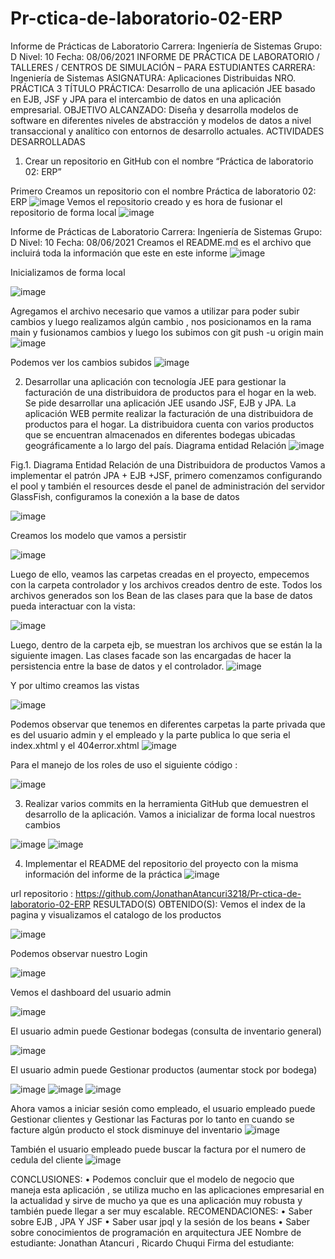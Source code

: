 # Pr-ctica-de-laboratorio-02-ERP
Informe de Prácticas de Laboratorio
Carrera: Ingeniería de Sistemas
Grupo: D Nivel: 10 Fecha: 08/06/2021
INFORME DE PRÁCTICA DE LABORATORIO / TALLERES / CENTROS DE SIMULACIÓN – PARA ESTUDIANTES
CARRERA: Ingeniería de Sistemas
ASIGNATURA: Aplicaciones Distribuidas
NRO. PRÁCTICA
3
TÍTULO PRÁCTICA: Desarrollo de una aplicación JEE basado en EJB, JSF y JPA para
el intercambio de datos en una aplicación empresarial.
OBJETIVO ALCANZADO:
Diseña y desarrolla modelos de software en diferentes niveles de abstracción y modelos de datos a nivel transaccional y analítico con entornos de desarrollo actuales.
ACTIVIDADES DESARROLLADAS
1. Crear un repositorio en GitHub con el nombre “Práctica de laboratorio 02: ERP”

Primero Creamos un repositorio con el nombre Práctica de laboratorio 02: ERP
![image](https://user-images.githubusercontent.com/49213346/121192303-6dbdb000-c832-11eb-9914-6719e67c4e00.png)
Vemos el repositorio creado y es hora de fusionar el repositorio de forma local
![image](https://user-images.githubusercontent.com/49213346/121192397-86c66100-c832-11eb-9884-edc4ca498a8e.png)

Informe de Prácticas de Laboratorio
Carrera: Ingeniería de Sistemas
Grupo: D Nivel: 10 Fecha: 08/06/2021
Creamos el README.md es el archivo que incluirá toda la información que este en este informe
![image](https://user-images.githubusercontent.com/49213346/121192436-904fc900-c832-11eb-9533-90c030bca139.png)

Inicializamos de forma local

![image](https://user-images.githubusercontent.com/49213346/121192451-9645aa00-c832-11eb-852c-b8c12b9124bf.png)

Agregamos el archivo necesario que vamos a utilizar para poder subir cambios y luego realizamos algún cambio , nos posicionamos en la rama main y fusionamos cambios y luego los subimos con git push -u origin main
![image](https://user-images.githubusercontent.com/49213346/121192501-a2316c00-c832-11eb-82c0-0b35d3811fd3.png)


Podemos ver los cambios subidos
![image](https://user-images.githubusercontent.com/49213346/121192593-b7a69600-c832-11eb-998d-b5f67ba42245.png)

2. Desarrollar una aplicación con tecnología JEE para gestionar la facturación de una distribuidora de productos para el hogar en la web.
Se pide desarrollar una aplicación JEE usando JSF, EJB y JPA. La aplicación WEB permite realizar la facturación de una distribuidora de productos para el hogar. La distribuidora cuenta con varios productos que se encuentran almacenados en diferentes bodegas ubicadas geográficamente a lo largo del país.
Diagrama entidad Relación
![image](https://user-images.githubusercontent.com/49213346/121192811-eae92500-c832-11eb-88d2-e09c2ff67a1f.png)

Fig.1. Diagrama Entidad Relación de una Distribuidora de productos
Vamos a implementar el patrón JPA + EJB +JSF, primero comenzamos configurando el pool y también el resources desde el panel de administración del servidor GlassFish, configuramos la conexión a la base de datos

![image](https://user-images.githubusercontent.com/49213346/121192852-f2a8c980-c832-11eb-9ba7-94527cf8ac2f.png)


Creamos los modelo que vamos a persistir

![image](https://user-images.githubusercontent.com/49213346/121192961-09e7b700-c833-11eb-980d-34904e1f75b5.png)

Luego de ello, veamos las carpetas creadas en el proyecto, empecemos con la carpeta controlador y los archivos creados dentro de este. Todos los archivos generados son los Bean de las clases para que la base de datos pueda interactuar con la vista:

![image](https://user-images.githubusercontent.com/49213346/121192985-110ec500-c833-11eb-9814-e8f371a9fdd1.png)

Luego, dentro de la carpeta ejb, se muestran los archivos que se están la la siguiente imagen. Las clases facade son las encargadas de hacer la persistencia entre la base de datos y el controlador.
![image](https://user-images.githubusercontent.com/49213346/121193026-1bc95a00-c833-11eb-9c42-220850bb018e.png)

Y por ultimo creamos las vistas

![image](https://user-images.githubusercontent.com/49213346/121193051-2126a480-c833-11eb-81f0-d35a2bad2af0.png)


Podemos observar que tenemos en diferentes carpetas la parte privada que es del usuario admin y el empleado y la parte publica lo que seria el index.xhtml y el 404error.xhtml
![image](https://user-images.githubusercontent.com/49213346/121193108-2be13980-c833-11eb-9384-7e77f4b6b6ff.png)

Para el manejo de los roles de uso el siguiente código :

![image](https://user-images.githubusercontent.com/49213346/121193154-356aa180-c833-11eb-97e4-c548cb5656b1.png)


3. Realizar varios commits en la herramienta GitHub que demuestren el desarrollo de la aplicación.
Vamos a inicializar de forma local nuestros cambios

![image](https://user-images.githubusercontent.com/49213346/121193179-3c91af80-c833-11eb-9581-455559f45604.png)
![image](https://user-images.githubusercontent.com/49213346/121193196-40bdcd00-c833-11eb-9c09-972bdcde0fe8.png)


4. Implementar el README del repositorio del proyecto con la misma información del informe de la práctica
![image](https://user-images.githubusercontent.com/49213346/121193303-57fcba80-c833-11eb-9405-849f9fd6c880.png)


url repositorio :
https://github.com/JonathanAtancuri3218/Pr-ctica-de-laboratorio-02-ERP
RESULTADO(S) OBTENIDO(S):
Vemos el index de la pagina y visualizamos el catalogo de los productos

![image](https://user-images.githubusercontent.com/49213346/121193339-6054f580-c833-11eb-889f-0052aa1f081a.png)

Podemos observar nuestro Login

![image](https://user-images.githubusercontent.com/49213346/121193358-65b24000-c833-11eb-90de-b39940e3bbc4.png)



Vemos el dashboard del usuario admin

![image](https://user-images.githubusercontent.com/49213346/121193395-6ba82100-c833-11eb-9b9d-526a0176ef60.png)

El usuario admin puede Gestionar bodegas (consulta de inventario general)

![image](https://user-images.githubusercontent.com/49213346/121193416-706cd500-c833-11eb-8288-dfd8fb0ee41c.png)

El usuario admin puede Gestionar productos (aumentar stock por bodega)

![image](https://user-images.githubusercontent.com/49213346/121193432-75318900-c833-11eb-9925-143a2ba323ba.png)
![image](https://user-images.githubusercontent.com/49213346/121193443-79f63d00-c833-11eb-8938-0ffddccd66d6.png)
![image](https://user-images.githubusercontent.com/49213346/121193471-7ebaf100-c833-11eb-9d64-5d718d37ff68.png)



Ahora vamos a iniciar sesión como empleado, el usuario empleado puede Gestionar clientes y Gestionar las Facturas por lo tanto en cuando se facture algún producto el stock disminuye del inventario
![image](https://user-images.githubusercontent.com/49213346/121193543-8bd7e000-c833-11eb-81b9-679ef48cc099.png)


También el usuario empleado puede buscar la factura por el numero de cedula del cliente
![image](https://user-images.githubusercontent.com/49213346/121193595-94c8b180-c833-11eb-95d9-f34cc86f799b.png)

CONCLUSIONES:
• Podemos concluir que el modelo de negocio que maneja esta aplicación , se utiliza mucho en las aplicaciones empresarial en la actualidad y sirve de mucho ya que es una aplicación muy robusta y también puede llegar a ser muy escalable.
RECOMENDACIONES:
• Saber sobre EJB , JPA Y JSF
• Saber usar jpql y la sesión de los beans
• Saber sobre conocimientos de programación en arquitectura JEE
Nombre de estudiante: Jonathan Atancuri , Ricardo Chuqui
Firma del estudiante:
